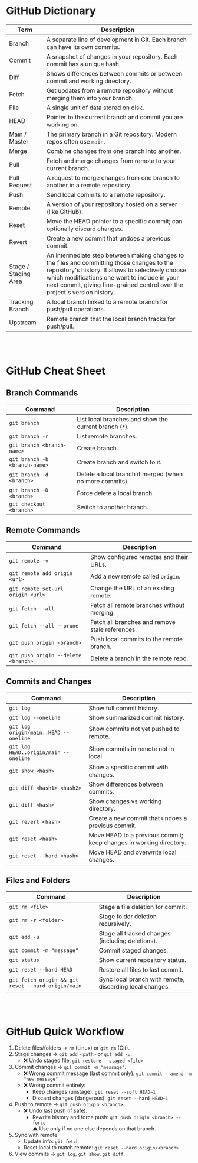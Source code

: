 # GitHub Dictionary

| Term | Description |
|------|-------------|
| Branch | A separate line of development in Git. Each branch can have its own commits. |
| Commit | A snapshot of changes in your repository. Each commit has a unique hash. |
| Diff | Shows differences between commits or between commit and working directory. |
| Fetch | Get updates from a remote repository without merging them into your branch. |
| File | A single unit of data stored on disk. |
| HEAD | Pointer to the current branch and commit you are working on. |
| Main / Master | The primary branch in a Git repository. Modern repos often use `main`. |
| Merge | Combine changes from one branch into another. |
| Pull | Fetch and merge changes from remote to your current branch. |
| Pull Request | A request to merge changes from one branch to another in a remote repository. |
| Push | Send local commits to a remote repository. |
| Remote | A version of your repository hosted on a server (like GitHub). |
| Reset | Move the HEAD pointer to a specific commit; can optionally discard changes. |
| Revert | Create a new commit that undoes a previous commit. |
| Stage / Staging Area | An intermediate step between making changes to the files and committing those changes to the repository's history. It allows to selectively choose which modifications one want to include in your next commit, giving fine-grained control over the project's version history. |
| Tracking Branch | A local branch linked to a remote branch for push/pull operations. |
| Upstream | Remote branch that the local branch tracks for push/pull. |



<br>
<br>

# GitHub Cheat Sheet

## Branch Commands

| Command | Description |
| ----------- | ----------- |
| `git branch` | List local branches and show the current branch (`*`).  |
| `git branch -r` | List remote branches. |
| `git branch <branch-name>` | Create branch. |
| `git branch -b <branch-name>` | Create branch and switch to it. |
| `git branch -d <branch>` | Delete a local branch if merged (when no more commits). |
| `git branch -D <branch>` | Force delete a local branch. |
| `git checkout <branch>` | Switch to another branch. |

## Remote Commands

| Command | Description |
|---------|-------------|
| `git remote -v` | Show configured remotes and their URLs. |
| `git remote add origin <url>` | Add a new remote called `origin`. |
| `git remote set-url origin <url>` | Change the URL of an existing remote. |
| `git fetch --all` | Fetch all remote branches without merging. |
| `git fetch --all --prune` | Fetch all branches and remove stale references. |
| `git push origin <branch>` | Push local commits to the remote branch. |
| `git push origin --delete <branch>` | Delete a branch in the remote repo. |

## Commits and Changes

| Command | Description |
|---------|-------------|
| `git log` | Show full commit history. |
| `git log --oneline` | Show summarized commit history. |
| `git log origin/main..HEAD --oneline` | Show commits not yet pushed to remote. |
| `git log HEAD..origin/main --oneline` | Show commits in remote not in local. |
| `git show <hash>` | Show a specific commit with changes. |
| `git diff <hash1> <hash2>` | Show differences between commits. |
| `git diff <hash>` | Show changes vs working directory. |
| `git revert <hash>` | Create a new commit that undoes a previous commit. |
| `git reset <hash>` | Move HEAD to a previous commit; keep changes in working directory. |
| `git reset --hard <hash>` | Move HEAD and overwrite local changes. |

## Files and Folders

| Command | Description |
|---------|-------------|
| `git rm <file>` | Stage a file deletion for commit. |
| `git rm -r <folder>` | Stage folder deletion recursively. |
| `git add -u` | Stage all tracked changes (including deletions). |
| `git commit -m "message"` | Commit staged changes. |
| `git status` | Show current repository status. |
| `git reset --hard HEAD` | Restore all files to last commit. |
| `git fetch origin && git reset --hard origin/main` | Sync local branch with remote, discarding local changes. |

<br>
<br>

# GitHub Quick Workflow

1. Delete files/folders → `rm` (Linux) or `git rm` (Git).  
2. Stage changes → `git add <path>` or `git add -u`.  
    - ❌ Undo staged file: `git restore --staged <file>` 
3. Commit changes → `git commit -m "message"`.  
    - ❌ Wrong commit message (last commit only): `git commit --amend -m "new message"`  
    - ❌ Wrong commit entirely:  
        - Keep changes (unstage): `git reset --soft HEAD~1`  
        - Discard changes (dangerous): `git reset --hard HEAD~1`  
4. Push to remote → `git push origin <branch>`.  
    - ❌ Undo last push (if safe):  
        - Rewrite history and force push: `git push origin <branch> --force`  
        ⚠️ Use only if no one else depends on that branch.  
5. Sync with remote
    - Update info: `git fetch`  
    - Reset local to match remote: `git reset --hard origin/<branch>`  
6. View commits → `git log`, `git show`, `git diff`.  
